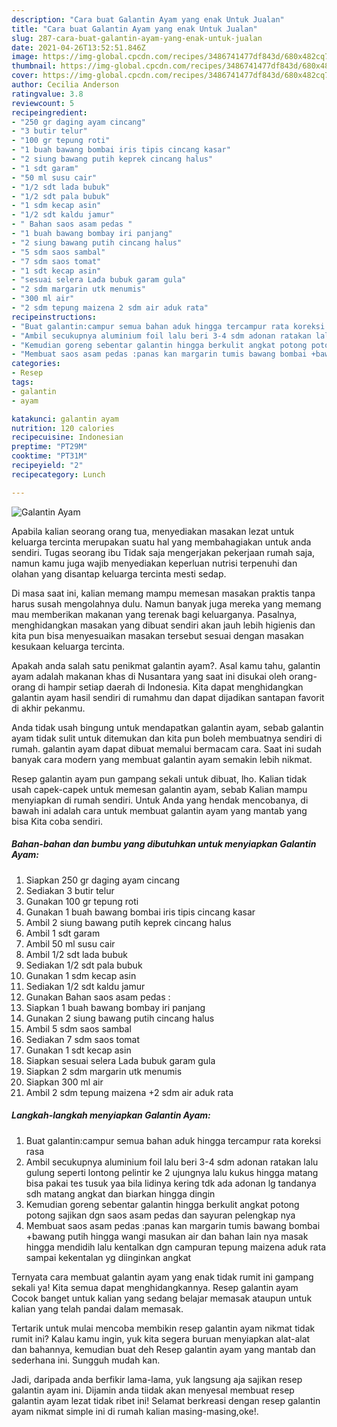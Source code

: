 ```yaml
---
description: "Cara buat Galantin Ayam yang enak Untuk Jualan"
title: "Cara buat Galantin Ayam yang enak Untuk Jualan"
slug: 287-cara-buat-galantin-ayam-yang-enak-untuk-jualan
date: 2021-04-26T13:52:51.846Z
image: https://img-global.cpcdn.com/recipes/3486741477df843d/680x482cq70/galantin-ayam-foto-resep-utama.jpg
thumbnail: https://img-global.cpcdn.com/recipes/3486741477df843d/680x482cq70/galantin-ayam-foto-resep-utama.jpg
cover: https://img-global.cpcdn.com/recipes/3486741477df843d/680x482cq70/galantin-ayam-foto-resep-utama.jpg
author: Cecilia Anderson
ratingvalue: 3.8
reviewcount: 5
recipeingredient:
- "250 gr daging ayam cincang"
- "3 butir telur"
- "100 gr tepung roti"
- "1 buah bawang bombai iris tipis cincang kasar"
- "2 siung bawang putih keprek cincang halus"
- "1 sdt garam"
- "50 ml susu cair"
- "1/2 sdt lada bubuk"
- "1/2 sdt pala bubuk"
- "1 sdm kecap asin"
- "1/2 sdt kaldu jamur"
- " Bahan saos asam pedas "
- "1 buah bawang bombay iri panjang"
- "2 siung bawang putih cincang halus"
- "5 sdm saos sambal"
- "7 sdm saos tomat"
- "1 sdt kecap asin"
- "sesuai selera Lada bubuk garam gula"
- "2 sdm margarin utk menumis"
- "300 ml air"
- "2 sdm tepung maizena 2 sdm air aduk rata"
recipeinstructions:
- "Buat galantin:campur semua bahan aduk hingga tercampur rata koreksi rasa"
- "Ambil secukupnya aluminium foil lalu beri 3-4 sdm adonan ratakan lalu gulung seperti lontong pelintir ke 2 ujungnya lalu kukus hingga matang bisa pakai tes tusuk yaa bila lidinya kering tdk ada adonan lg tandanya sdh matang angkat dan biarkan hingga dingin"
- "Kemudian goreng sebentar galantin hingga berkulit angkat potong potong sajikan dgn saos asam pedas dan sayuran pelengkap nya"
- "Membuat saos asam pedas :panas kan margarin tumis bawang bombai +bawang putih hingga wangi masukan air dan bahan lain nya masak hingga mendidih lalu kentalkan dgn campuran tepung maizena aduk rata sampai kekentalan yg diinginkan angkat"
categories:
- Resep
tags:
- galantin
- ayam

katakunci: galantin ayam 
nutrition: 120 calories
recipecuisine: Indonesian
preptime: "PT29M"
cooktime: "PT31M"
recipeyield: "2"
recipecategory: Lunch

---
```



![Galantin Ayam](https://img-global.cpcdn.com/recipes/3486741477df843d/680x482cq70/galantin-ayam-foto-resep-utama.jpg)

Apabila kalian seorang orang tua, menyediakan masakan lezat untuk keluarga tercinta merupakan suatu hal yang membahagiakan untuk anda sendiri. Tugas seorang ibu Tidak saja mengerjakan pekerjaan rumah saja, namun kamu juga wajib menyediakan keperluan nutrisi terpenuhi dan olahan yang disantap keluarga tercinta mesti sedap.

Di masa  saat ini, kalian memang mampu memesan masakan praktis tanpa harus susah mengolahnya dulu. Namun banyak juga mereka yang memang mau memberikan makanan yang terenak bagi keluarganya. Pasalnya, menghidangkan masakan yang dibuat sendiri akan jauh lebih higienis dan kita pun bisa menyesuaikan masakan tersebut sesuai dengan masakan kesukaan keluarga tercinta. 



Apakah anda salah satu penikmat galantin ayam?. Asal kamu tahu, galantin ayam adalah makanan khas di Nusantara yang saat ini disukai oleh orang-orang di hampir setiap daerah di Indonesia. Kita dapat menghidangkan galantin ayam hasil sendiri di rumahmu dan dapat dijadikan santapan favorit di akhir pekanmu.

Anda tidak usah bingung untuk mendapatkan galantin ayam, sebab galantin ayam tidak sulit untuk ditemukan dan kita pun boleh membuatnya sendiri di rumah. galantin ayam dapat dibuat memalui bermacam cara. Saat ini sudah banyak cara modern yang membuat galantin ayam semakin lebih nikmat.

Resep galantin ayam pun gampang sekali untuk dibuat, lho. Kalian tidak usah capek-capek untuk memesan galantin ayam, sebab Kalian mampu menyiapkan di rumah sendiri. Untuk Anda yang hendak mencobanya, di bawah ini adalah cara untuk membuat galantin ayam yang mantab yang bisa Kita coba sendiri.

<!--inarticleads1-->

##### Bahan-bahan dan bumbu yang dibutuhkan untuk menyiapkan Galantin Ayam:

1. Siapkan 250 gr daging ayam cincang
1. Sediakan 3 butir telur
1. Gunakan 100 gr tepung roti
1. Gunakan 1 buah bawang bombai iris tipis cincang kasar
1. Ambil 2 siung bawang putih keprek cincang halus
1. Ambil 1 sdt garam
1. Ambil 50 ml susu cair
1. Ambil 1/2 sdt lada bubuk
1. Sediakan 1/2 sdt pala bubuk
1. Gunakan 1 sdm kecap asin
1. Sediakan 1/2 sdt kaldu jamur
1. Gunakan  Bahan saos asam pedas :
1. Siapkan 1 buah bawang bombay iri panjang
1. Gunakan 2 siung bawang putih cincang halus
1. Ambil 5 sdm saos sambal
1. Sediakan 7 sdm saos tomat
1. Gunakan 1 sdt kecap asin
1. Siapkan sesuai selera Lada bubuk garam gula
1. Siapkan 2 sdm margarin utk menumis
1. Siapkan 300 ml air
1. Ambil 2 sdm tepung maizena +2 sdm air aduk rata




<!--inarticleads2-->

##### Langkah-langkah menyiapkan Galantin Ayam:

1. Buat galantin:campur semua bahan aduk hingga tercampur rata koreksi rasa
1. Ambil secukupnya aluminium foil lalu beri 3-4 sdm adonan ratakan lalu gulung seperti lontong pelintir ke 2 ujungnya lalu kukus hingga matang bisa pakai tes tusuk yaa bila lidinya kering tdk ada adonan lg tandanya sdh matang angkat dan biarkan hingga dingin
1. Kemudian goreng sebentar galantin hingga berkulit angkat potong potong sajikan dgn saos asam pedas dan sayuran pelengkap nya
1. Membuat saos asam pedas :panas kan margarin tumis bawang bombai +bawang putih hingga wangi masukan air dan bahan lain nya masak hingga mendidih lalu kentalkan dgn campuran tepung maizena aduk rata sampai kekentalan yg diinginkan angkat




Ternyata cara membuat galantin ayam yang enak tidak rumit ini gampang sekali ya! Kita semua dapat menghidangkannya. Resep galantin ayam Cocok banget untuk kalian yang sedang belajar memasak ataupun untuk kalian yang telah pandai dalam memasak.

Tertarik untuk mulai mencoba membikin resep galantin ayam nikmat tidak rumit ini? Kalau kamu ingin, yuk kita segera buruan menyiapkan alat-alat dan bahannya, kemudian buat deh Resep galantin ayam yang mantab dan sederhana ini. Sungguh mudah kan. 

Jadi, daripada anda berfikir lama-lama, yuk langsung aja sajikan resep galantin ayam ini. Dijamin anda tiidak akan menyesal membuat resep galantin ayam lezat tidak ribet ini! Selamat berkreasi dengan resep galantin ayam nikmat simple ini di rumah kalian masing-masing,oke!.

